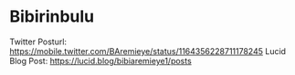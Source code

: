 # Bibirinbulu
Twitter Posturl: https://mobile.twitter.com/BAremieye/status/1164356228711178245
Lucid Blog Post: https://lucid.blog/bibiaremieye1/posts
